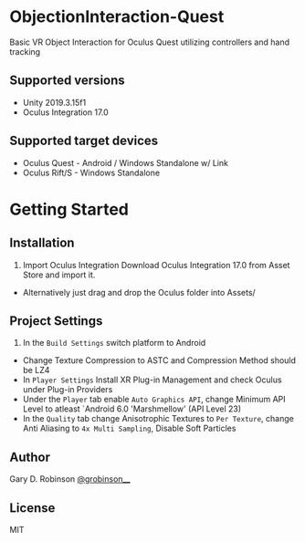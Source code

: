 # ObjectionInteraction-Quest
Basic VR Object Interaction for Oculus Quest utilizing controllers and hand tracking

## Supported versions
- Unity 2019.3.15f1
- Oculus Integration 17.0

## Supported target devices
- Oculus Quest - Android / Windows Standalone w/ Link
- Oculus Rift/S - Windows Standalone

# Getting Started

## Installation
1. Import Oculus Integration
Download Oculus Integration 17.0 from Asset Store and import it.
- Alternatively just drag and drop the Oculus folder into Assets/

## Project Settings
1. In the `Build Settings` switch platform to Android
- Change Texture Compression to ASTC and Compression Method should be LZ4
- In `Player Settings` Install XR Plug-in Management and check Oculus under Plug-in Providers
- Under the `Player` tab enable `Auto Graphics API`, change Minimum API Level to atleast `Android 6.0 'Marshmellow' (API Level 23)
- In the `Quality` tab change Anisotrophic Textures to `Per Texture`, change Anti Aliasing to `4x Multi Sampling`, Disable Soft Particles


## Author
Gary D. Robinson [@grobinson__](https://twitter.com/grobinson__)

## License
MIT

